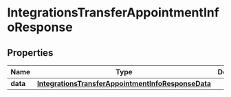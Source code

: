 

# IntegrationsTransferAppointmentInfoResponse


## Properties

| Name | Type | Description | Notes |
|------------ | ------------- | ------------- | -------------|
|**data** | [**IntegrationsTransferAppointmentInfoResponseData**](IntegrationsTransferAppointmentInfoResponseData.md) |  |  [optional] |



